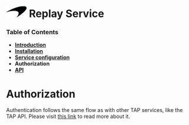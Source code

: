 # ![logo](/Branding/branding.png) Replay Service

### Table of Contents
- [**Introduction**](../README.md)<br>
- [**Installation**](Installation.md)<br>
- [**Service configuration**](ServiceConfig.md)<br>
- **Authorization**<br>
- [**API**](API.md)<br>

# Authorization

Authentication follows the same flow as with other TAP services, like the TAP API. Please visit [this link](https://github.com/McLarenAppliedTechnologies/mat.tap.query.api/blob/master/docs/Authorization.md) to read more about it.